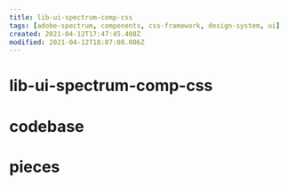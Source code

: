 ```yaml
---
title: lib-ui-spectrum-comp-css
tags: [adobe-spectrum, components, css-framework, design-system, ui]
created: 2021-04-12T17:47:45.408Z
modified: 2021-04-12T18:07:08.006Z
---
```


# lib-ui-spectrum-comp-css

# codebase

# pieces
